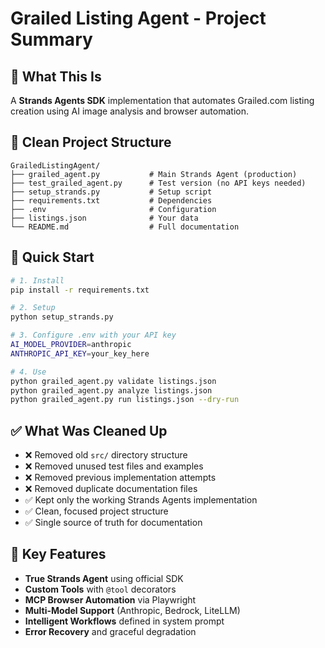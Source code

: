 # Grailed Listing Agent - Project Summary

## 🎯 What This Is
A **Strands Agents SDK** implementation that automates Grailed.com listing creation using AI image analysis and browser automation.

## 📁 Clean Project Structure
```
GrailedListingAgent/
├── grailed_agent.py           # Main Strands Agent (production)
├── test_grailed_agent.py      # Test version (no API keys needed)
├── setup_strands.py           # Setup script
├── requirements.txt           # Dependencies
├── .env                       # Configuration
├── listings.json              # Your data
└── README.md                  # Full documentation
```

## 🚀 Quick Start
```bash
# 1. Install
pip install -r requirements.txt

# 2. Setup
python setup_strands.py

# 3. Configure .env with your API key
AI_MODEL_PROVIDER=anthropic
ANTHROPIC_API_KEY=your_key_here

# 4. Use
python grailed_agent.py validate listings.json
python grailed_agent.py analyze listings.json
python grailed_agent.py run listings.json --dry-run
```

## ✅ What Was Cleaned Up
- ❌ Removed old `src/` directory structure
- ❌ Removed unused test files and examples
- ❌ Removed previous implementation attempts
- ❌ Removed duplicate documentation files
- ✅ Kept only the working Strands Agents implementation
- ✅ Clean, focused project structure
- ✅ Single source of truth for documentation

## 🤖 Key Features
- **True Strands Agent** using official SDK
- **Custom Tools** with `@tool` decorators
- **MCP Browser Automation** via Playwright
- **Multi-Model Support** (Anthropic, Bedrock, LiteLLM)
- **Intelligent Workflows** defined in system prompt
- **Error Recovery** and graceful degradation

